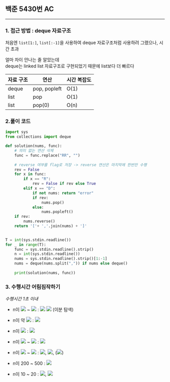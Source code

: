 ## **백준 5430번 AC**
---

### **1. 접근 방법** : deque 자료구조


처음엔 `list[1:]`, `list[:-1]`을 사용하여 deque 자료구조처럼 사용하려 그랬으나, 시간 초과  

얼마 차이 안나는 줄 알았는데  
deque는 linked list 자료구조로 구현되었기 때문에 list보다 더 빠르다  

|자료 구조|연산|시간 복잡도|
|--|--|--|
|deque|pop, popleft|O(1)|
|list|pop|O(1)|
|list|pop(0)|O(n)|


### **2.풀이 코드** 

```python
import sys
from collections import deque

def solution(nums, func):
    # 의미 없는 연산 삭제
    func = func.replace("RR", "") 
    
    # reverse 여부를 flag로 저장 -> reverse 연산은 마지막에 한번만 수행
    rev = False
    for x in func:
        if x == "R":
            rev = False if rev else True
        elif x == "D":
            if not nums: return "error"
            if rev:
                nums.pop()
            else:
                nums.popleft()
    if rev:
        nums.reverse()
    return '['+ ','.join(nums) + ']'

    
T = int(sys.stdin.readline())
for _ in range(T):
    func = sys.stdin.readline().strip()
    n = int(sys.stdin.readline())
    nums = sys.stdin.readline().strip()[1:-1]
    nums = deque(nums.split(",")) if nums else deque()
    
    print(solution(nums, func))
```

### **3. 수행시간 어림짐작하기** 
_수행시간 1초 이내_  

- n이 <img src="http://latex.codecogs.com/svg.latex?10^9"/> ~ <img src="http://latex.codecogs.com/svg.latex?10^{18}"/> : <img src="http://latex.codecogs.com/svg.latex?O(1)"/> <img src="http://latex.codecogs.com/svg.latex?O(\log{n})"/> (이분 탐색)

- n이 약 <img src="http://latex.codecogs.com/svg.latex?10^{12}"/> : <img src="http://latex.codecogs.com/svg.latex?O(\sqrt{n})"/>

- n이 <img src="http://latex.codecogs.com/svg.latex?\le 10^{8}"/> : <img src="http://latex.codecogs.com/svg.latex?O(n)"/>

- n이 <img src="http://latex.codecogs.com/svg.latex?10^5"/> ~ <img src="http://latex.codecogs.com/svg.latex?10^6"/> : <img src="http://latex.codecogs.com/svg.latex?O(n\log{n})"/>

- n이 <img src="http://latex.codecogs.com/svg.latex?10^3"/> ~ <img src="http://latex.codecogs.com/svg.latex?10^4"/> : <img src="http://latex.codecogs.com/svg.latex?O(n^2)"/>, <img src="http://latex.codecogs.com/svg.latex?O(nm)"/>, (<img src="http://latex.codecogs.com/svg.latex?n, m \le 3000"/>)

- n이 200 ~ 500 : <img src="http://latex.codecogs.com/svg.latex?O(n^3)"/>

- n이 10 ~ 20 : <img src="http://latex.codecogs.com/svg.latex?O(2^n)"/>, <img src="http://latex.codecogs.com/svg.latex?O(n \cdot 2^n)"/>
